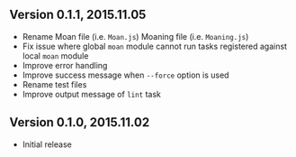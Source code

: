 ## Version 0.1.1, 2015.11.05

* Rename Moan file (i.e. `Moan.js`) Moaning file (i.e. `Moaning.js`)
* Fix issue where global `moan` module cannot run tasks registered against local `moan` module
* Improve error handling
* Improve success message when `--force` option is used
* Rename test files
* Improve output message of `lint` task

## Version 0.1.0, 2015.11.02

* Initial release